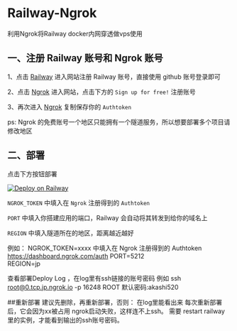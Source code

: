 # Railway-Ngrok

利用Ngrok将Railway docker内网穿透做vps使用

## 一、注册 Railway 账号和 Ngrok 账号

1、点击 [Railway](https://railway.app/login) 进入网站注册 Railway 账号，直接使用  github 账号登录即可

2、点击 [Ngrok](https://dashboard.ngrok.com/auth) 进入网站，点击下方的 `Sign up for free!` 注册账号

3、再次进入 [Ngrok](https://dashboard.ngrok.com/auth) 复制保存你的 `Authtoken`

ps: Ngrok 的免费账号一个地区只能拥有一个隧道服务，所以想要部署多个项目请修改地区

## 二、部署

点击下方按钮部署

[![Deploy on Railway](https://railway.app/button.svg)](https://railway.app/new/template?template=https://github.com/AkashiCoin/Railway-Ngrok&envs=NGROK_TOKEN,PORT,REGION&NGROK_TOKENDesc=在Ngrok注册得到的Authtoken&PORTDesc=你需要的开放的端口，默认80&PORTDefault=80&REGIONDesc=Ngrok的地区，默认jp，可选us/eu/ap/au/sa/jp/in&REGIONDefault=jp&referralCode=IGBnmG)

`NGROK_TOKEN` 中填入在 `Ngrok` 注册得到的 `Authtoken`

`PORT` 中填入你搭建应用的端口，Railway 会自动将其转发到给你的域名上

`REGION` 中填入隧道所在的地区，距离越近越好

例如：
NGROK_TOKEN=xxxx    中填入在 Ngrok 注册得到的 Authtoken  https://dashboard.ngrok.com/auth
PORT=5212  
REGION=jp

查看部署Deploy Log ，在log里有ssh链接的账号密码
例如
ssh root@0.tcp.jp.ngrok.io -p 16248 
ROOT  默认密码:akashi520

##重新部署
建议先删除，再重新部署，否则：
在log里能看出来
每次重新部署后，它会因为xx被占用 ngrok启动失败，这样连不上ssh。
需要 restart railway里的实例，才能看到输出的ssh账号密码。


